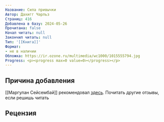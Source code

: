 ```yaml
---
Название: Сила привычки
Автор: Дахигг Чарльз
Страниц: 416
Добавлена в базу: 2024-05-26
Прочитана: false
Начал читать: null
Закончил читать: null
Тип: '[[Книга]]'
Формат:
- не в наличии
Обложка: https://ir.ozone.ru/multimedia/wc1000/1015555794.jpg
Progress: <p><progress max=0 value=0></progress></p>
---
```

## Причина добавления

[[Маргулан Сейсембай]] рекомендовал [здесь](https://www.youtube.com/watch?v=IScaA-A3AwU). Почитать другие отзывы, если решишь читать

## Рецензия